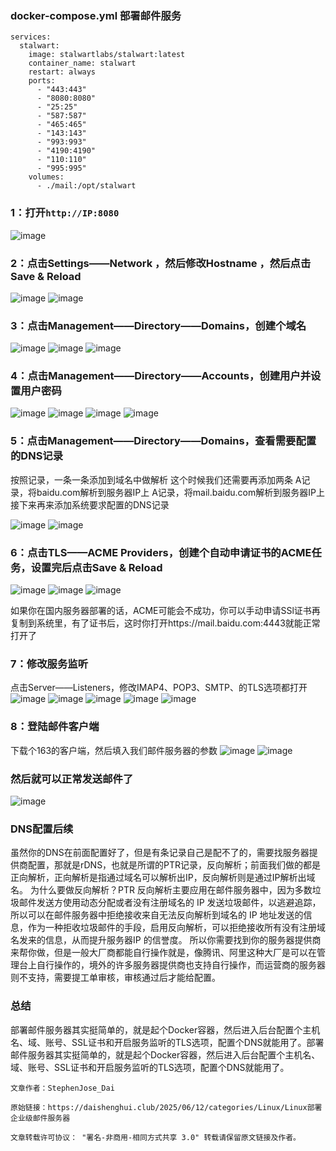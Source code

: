 ### docker-compose.yml 部署邮件服务
```
services:
  stalwart:
    image: stalwartlabs/stalwart:latest
    container_name: stalwart
    restart: always
    ports:
      - "443:443"
      - "8080:8080"
      - "25:25"
      - "587:587"
      - "465:465"
      - "143:143"
      - "993:993"
      - "4190:4190"
      - "110:110"
      - "995:995"
    volumes:
      - ./mail:/opt/stalwart
```

### 1：打开`http://IP:8080`

![image](/png/stalwart/2.png)
### 2：点击Settings——Network ，然后修改Hostname ，然后点击Save & Reload

![image](/png/stalwart/3.png)
![image](/png/stalwart/4.png)

### 3：点击Management——Directory——Domains，创建个域名

![image](/png/stalwart/5.png)
![image](/png/stalwart/6.png)
![image](/png/stalwart/7.png)

### 4：点击Management——Directory——Accounts，创建用户并设置用户密码

![image](/png/stalwart/8.png)
![image](/png/stalwart/9.png)
![image](/png/stalwart/10.png)
![image](/png/stalwart/11.png)

### 5：点击Management——Directory——Domains，查看需要配置的DNS记录

按照记录，一条一条添加到域名中做解析
这个时候我们还需要再添加两条
A记录，将baidu.com解析到服务器IP上
A记录，将mail.baidu.com解析到服务器IP上
接下来再来添加系统要求配置的DNS记录

![image](/png/stalwart/12.png)
![image](/png/stalwart/13.png)

### 6：点击TLS——ACME Providers，创建个自动申请证书的ACME任务，设置完后点击Save & Reload

![image](/png/stalwart/14.png)
![image](/png/stalwart/15.png)
![image](/png/stalwart/16.png)

如果你在国内服务器部署的话，ACME可能会不成功，你可以手动申请SSl证书再复制到系统里，有了证书后，这时你打开https://mail.baidu.com:4443就能正常打开了

### 7：修改服务监听
点击Server——Listeners，修改IMAP4、POP3、SMTP、的TLS选项都打开
![image](/png/stalwart/17.png)
![image](/png/stalwart/18.png)
![image](/png/stalwart/19.png)
![image](/png/stalwart/20.png)
![image](/png/stalwart/21.png)

### 8：登陆邮件客户端
下载个163的客户端，然后填入我们邮件服务器的参数
![image](/png/stalwart/22.png)
![image](/png/stalwart/23.png)

### 然后就可以正常发送邮件了
![image](/png/stalwart/24.png)

### DNS配置后续
虽然你的DNS在前面配置好了，但是有条记录自己是配不了的，需要找服务器提供商配置，那就是rDNS，也就是所谓的PTR记录，反向解析；前面我们做的都是正向解析，正向解析是指通过域名可以解析出IP，反向解析则是通过IP解析出域名。
为什么要做反向解析？PTR 反向解析主要应用在邮件服务器中，因为多数垃圾邮件发送方使用动态分配或者没有注册域名的 IP 发送垃圾邮件，以逃避追踪，所以可以在邮件服务器中拒绝接收来自无法反向解析到域名的 IP 地址发送的信息，作为一种拒收垃圾邮件的手段，启用反向解析，可以拒绝接收所有没有注册域名发来的信息，从而提升服务器IP 的信誉度。
所以你需要找到你的服务器提供商来帮你做，但是一般大厂商都能自行操作就是，像腾讯、阿里这种大厂是可以在管理台上自行操作的，境外的许多服务器提供商也支持自行操作，而运营商的服务器则不支持，需要提工单审核，审核通过后才能给配置。
### 总结

部署邮件服务器其实挺简单的，就是起个Docker容器，然后进入后台配置个主机名、域、账号、SSL证书和开启服务监听的TLS选项，配置个DNS就能用了。部署邮件服务器其实挺简单的，就是起个Docker容器，然后进入后台配置个主机名、域、账号、SSL证书和开启服务监听的TLS选项，配置个DNS就能用了。


```
文章作者：StephenJose_Dai

原始链接：https://daishenghui.club/2025/06/12/categories/Linux/Linux部署企业级邮件服务器

文章转载许可协议： "署名-非商用-相同方式共享 3.0" 转载请保留原文链接及作者。
```

